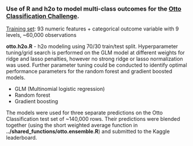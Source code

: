 ### Use of R and h2o to model multi-class outcomes for the [Otto Classification Challenge](https://www.kaggle.com/c/otto-group-product-classification-challenge).

[Training set](https://www.kaggle.com/c/otto-group-product-classification-challenge/data): 93 numeric features + categorical outcome variable with 9 levels, ~60,000 observations

**otto.h2o.R** - h2o modeling using 70/30 train/test split. Hyperparameter tuning/grid search is performed on the GLM model at different weights for ridge and lasso penalties, however no strong ridge or lasso normalization was used. Further parameter tuning could be conducted to identify optimal performance parameters for the random forest and gradient boosted models.

- GLM (Multinomial logistic regression)
- Random forest
- Gradient boosting

The models were used for three separate predictions on the Otto Classification test set of ~140,000 rows. Their predictions were blended together (using the short weighted average function in **../shared_functions/otto.ensemble.R**) and submitted to the Kaggle leaderboard.
